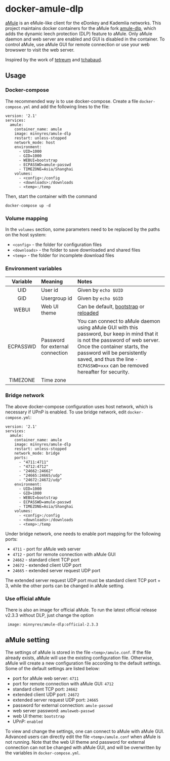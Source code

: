 # docker-amule-dlp
[aMule](https://github.com/amule-project/amule) is an eMule-like client for the eDonkey and Kademlia networks. This project maintains docker containers for the aMule fork [amule-dlp](https://github.com/persmule/amule-dlp), which adds the dynamic leech protection (DLP) feature to aMule. Only aMule daemon and web server are enabled and GUI is disabled in the container. To control aMule, use aMule GUI for remote connection or use your web browswer to visit the web server.

Inspired by the work of [tetreum](https://github.com/tetreum/amule-docker) and [tchabaud](https://github.com/tchabaud/dockerfiles/tree/master/amule).

## Usage

### Docker-compose
The recommended way is to use docker-compose. Create a file `docker-compose.yml` and add the following lines to the file:

    version: '2.1'
    services:
      amule:
        container_name: amule
        image: minnyres/amule-dlp
        restart: unless-stopped
        network_mode: host
        environment:
          - UID=1000
          - GID=1000
          - WEBUI=bootstrap
          - ECPASSWD=amule-passwd
          - TIMEZONE=Asia/Shanghai
        volumes:
          - <config>:/config
          - <downloads>:/downloads
          - <temp>:/temp

Then, start the container with the command 

    docker-compose up -d

### Volume mapping

In the `volumes` section, some parameters need to be replaced by the paths on the host system:
 + `<config>` - the folder for configuration files
 + `<downloads>` - the folder to save downloaded and shared files
 + `<temp>` - the folder for incomplete download files

### Environment variables

| Variable      | Meaning | Notes     |
| :----:        |    :---     |         :---   |
| UID      |    User id    |  Given by `echo $UID`  |
| GID   | Usergroup id        | Given by `echo $GID`     |
| WEBUI   | Web UI theme   | Can be default, [bootstrap](https://github.com/pedro77/amuleweb-bootstrap-template) or [reloaded](https://github.com/MatteoRagni/AmuleWebUI-Reloaded)     |
| ECPASSWD   |   Password for external connection     |  You can connect to aMule daemon using aMule GUI with this password, bur keep in mind that it is not the password of web server. Once the container starts, the password will be persistently saved, and thus the line `- ECPASSWD=xxx` can be removed hereafter for security. |
| TIMEZONE   | Time zone       |    |

### Bridge network

The above docker-compose configuration uses host network, which is necessary if UPnP is enabled. To use bridge network, edit `docker-compose.yml`:

    version: '2.1'
    services:
      amule:
        container_name: amule
        image: minnyres/amule-dlp
        restart: unless-stopped
        network_mode: bridge
        ports:
          - "4711:4711"
          - "4712:4712"
          - "24662:24662"
          - "24665:24665/udp"
          - "24672:24672/udp"
        environment:
          - UID=1000
          - GID=1000
          - WEBUI=bootstrap
          - ECPASSWD=amule-passwd
          - TIMEZONE=Asia/Shanghai
        volumes:
          - <config>:/config
          - <downloads>:/downloads
          - <temp>:/temp

Under bridge network, one needs to enable port mapping for the following ports:
 + `4711` - port for aMule web server
 + `4712` - port for remote connection with aMule GUI
 + `24662` - standard client TCP port
 + `24672` - extended client UDP port
 + `24665` - extended server request UDP port
 
The extended server request UDP port must be standard client TCP port + 3, while the other ports can be changed in aMule setting.
 
### Use official aMule
There is also an image for official aMule. To run the latest official release v2.3.3 without DLP, just change the option
 
     image: minnyres/amule-dlp:official-2.3.3
 
## aMule setting

The settings of aMule is stored in the file `<temp>/amule.conf`. If the file already exists, aMule will use the existing configuration file. Otherwise, aMule will create a new configuration file according to the default settings. Some of the default settings are listed below:

 + port for aMule web server: `4711`
 + port for remote connection with aMule GUI: `4712`
 + standard client TCP port: `24662`
 + extended client UDP port: `24672`
 + extended server request UDP port: `24665`
 + password for external connection: `amule-passwd`
 + web server password: `amuleweb-passwd`
 + web UI theme: `bootstrap`
 + UPnP: `enabled` 

To view and change the settings, one can connect to aMule with aMule GUI. Advanced users can directly edit the file `<temp>/amule.conf` when aMule is not running. Note that the web UI theme and password for external connection can not be changed with aMule GUI, and will be overwritten by the variables in `docker-compose.yml`.
